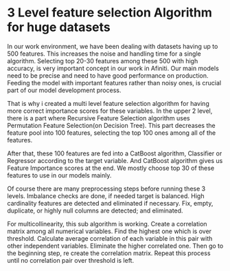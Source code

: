 # 3 Level feature selection Algorithm for huge datasets


In our work environment, we have been dealing with datasets having up to 500 features. This increases the noise and handling time for a single algorithm. Selecting top 20-30 features among these 500 with high accuracy, is very important concept in our work in Afiniti. Our main models need to be precise and need to have good performance on production. Feeding the model with important features rather than noisy ones, is crucial part of our model development process. 

That is why i created a multi level feature selection algorithm for having more correct importance scores for these variables. In the upper 2 level, there is a part where Recursive Feature Selection algorithm uses Permutation Feature Selection(on Decision Tree). This part decreases the feature pool into 100 features, selecting the top 100 ones among all of the features.

After that, these 100 features are fed into a CatBoost algorithm, Classifier or Regressor according to the target variable. And CatBoost algorithm gives us Feature Importance scores at the end. We mostly choose top 30 of these features to use in our models mainly. 

Of course there are many preprocessing steps before running these 3 levels. Imbalance checks are done, if needed target is balanced. High cardinality features are detected and eliminated if necessary. Fix, empty, duplicate, or highly null columns are detected; and eliminated.

For multicollinearity, this sub algorithm is working. Create a correlation matrix among all numerical variables. Find the highest one which is over threshold. Calculate average correlation of each variable in this pair with other independent variables. Eliminate the higher correlated one. Then go to the beginning step, re create the correlation matrix. Repeat this process until no correlation pair over threshold is left.


